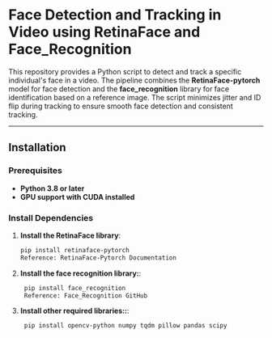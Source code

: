 # Face Detection and Tracking in Video using RetinaFace and Face_Recognition

This repository provides a Python script to detect and track a specific individual's face in a video. The pipeline combines the **RetinaFace-pytorch** model for face detection and the **face_recognition** library for face identification based on a reference image. The script minimizes jitter and ID flip during tracking to ensure smooth face detection and consistent tracking.

---

## Installation

### Prerequisites
- **Python 3.8 or later**
- **GPU support with CUDA installed**

### Install Dependencies

1. **Install the RetinaFace library**:
   ```bash
   pip install retinaface-pytorch
   Reference: RetinaFace-Pytorch Documentation
   
2. **Install the face recognition library:**:
   ```bash
    pip install face_recognition
    Reference: Face_Recognition GitHub
   
3. **Install other required libraries::**:
   ```bash
    pip install opencv-python numpy tqdm pillow pandas scipy

   



